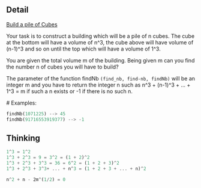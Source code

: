 ## Detail

[Build a pile of Cubes](https://www.codewars.com/kata/5592e3bd57b64d00f3000047)

Your task is to construct a building which will be a pile of n cubes. The cube at the bottom will have a volume of n^3, the cube above will have volume of (n-1)^3 and so on until the top which will have a volume of 1^3.

You are given the total volume m of the building. Being given m can you find the number n of cubes you will have to build?

The parameter of the function findNb `(find_nb, find-nb, findNb)` will be an integer m and you have to return the integer n such as n^3 + (n-1)^3 + ... + 1^3 = m if such a n exists or -1 if there is no such n.

\# Examples:

```rust
findNb(1071225) --> 45
findNb(91716553919377) --> -1
```

## Thinking

```rust
1^3 = 1^2
1^3 + 2^3 = 9 = 3^2 = (1 + 2)^2
1^3 + 2^3 + 3^3 = 36 = 6^2 = (1 + 2 + 3)^2
1^3 + 2^3 + 3^3+ ... + n^3 = (1 + 2 + 3 + ... + n)^2

n^2 + n - 2m^(1/2) = 0
```


